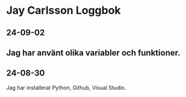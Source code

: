 Jay Carlsson Loggbok
====================
24-09-02
------------
Jag har använt olika variabler och funktioner.
------------
24-08-30
------------
Jag har installerat Python, Github, Visual Studio.